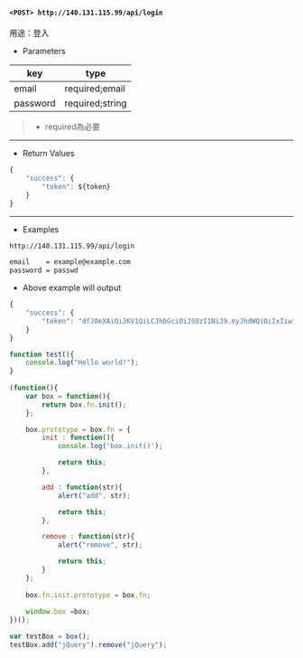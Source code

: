 #### `<POST> http://140.131.115.99/api/login`

用途：登入

* Parameters

|key     |type           |
|--------|---------------|
|email   |required;email |
|password|required;string|

>* required為必要

---

* Return Values

```js
{
    "success": {
        "token": ${token}
    }
}
```

---

* Examples

``` html
http://140.131.115.99/api/login

email    = example@example.com
password = passwd
```

* Above example will output

```javascript
{
    "success": {
        "token": "dfJ0eXAiOiJKV1QiLCJhbGciOiJSUzI1NiJ9.eyJhdWQiOiIxIiwianRpIjoiMzVmNTZiZWRlZGUyNTI2OWMyZmE1NDc1MTc2YmNiOGNkNTc5NDliMjQwYTQwM2EwZmJjN2JlNjBlMTYwZGNjNmFkMzAxYTFjMzQ0NzY1M2YiLCJpYXQiOjE2MDAzNTAzMDcsIm5iZiI6MTYwMDM1MDMwNywiZXhwIjoxNjMxODg2MzA3LCJzdWIiOiIyIiwic2NvcGVzIjpbXX0.mAlO5KkW7lA-UQnQnpODYa8PmC4V8xkiK8sfT2ZVkYgn46vMhCzG7AztnO5QaVaUAv0Ci-idDm4i_-OblkH71q4TcfLZ3PpMb_dzrtX7zj90Lu5Md8m5lQFqMOM97dewqk5-1AzsLqz5r2lry70m5jNaEFuDxD8lGeaQ7HwqcQ6kItIecF1cxtjLEvkFZvt8eyDZILLD7DKcKLV13uIErEkK5HMqnHIOIihyFqSSrFBU9BxjBbkIg4at8QMPwSUAYtL0iX8gF07H-FTScN-GlPvCpBuiFyTYdLo1Up1smZBpn_N6X2okAqmAa4pWK9Hx47lihffEoQq3RCyosVRq2K9DQJ4zoitJN5vYvBOm96spUWISIcuAsp-fzh90--gHYQOC5Uxs_5txjh6yeKc8UGgVh8ePRV9ii72gn6ECy6llqPa-3_ZEj0WZVSPsape1PK3Qp_rSJY_Q0z0WpR6fquC8AJq7KegkgoPk_zCuaUGBw6A5y6ZLHM0XRR2tOfD1PsPVERoW7mWc-aRNnDgIynNjjWi-3H3_he-G7RJQgO8lUUkiGgaxfj8dyIlQ3yO_qUOVgRKOLH_ejqqlfOvqadCz6zML0BtaWiB62DGSl1ywhIFU59klxaHhHvDGLFL5DoAj7-Bmz7IiKApFXI2ZtXfxp3RAU8inMggdP7pSfjVU"
    }
}
```


```javascript
function test(){
	console.log("Hello world!");
}
 
(function(){
    var box = function(){
        return box.fn.init();
    };

    box.prototype = box.fn = {
        init : function(){
            console.log('box.init()');

			return this;
        },

		add : function(str){
			alert("add", str);

			return this;
		},

		remove : function(str){
			alert("remove", str);

			return this;
		}
    };
    
    box.fn.init.prototype = box.fn;
    
    window.box =box;
})();

var testBox = box();
testBox.add("jQuery").remove("jQuery");
```